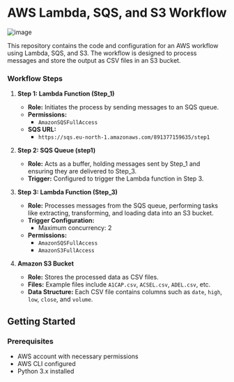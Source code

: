 # AWS Lambda, SQS, and S3 Workflow

![image](https://github.com/hhuseyincosgun/AWS-Lambda-SQS-S3-Pipeline/assets/21257660/e184a6cd-59d6-4b7a-a751-5345e00ea4d2)



This repository contains the code and configuration for an AWS workflow using Lambda, SQS, and S3. The workflow is designed to process messages and store the output as CSV files in an S3 bucket.

### Workflow Steps

1. **Step 1: Lambda Function (Step_1)**
   - **Role:** Initiates the process by sending messages to an SQS queue.
   - **Permissions:** 
     - `AmazonSQSFullAccess`
   - **SQS URL:** 
     - `https://sqs.eu-north-1.amazonaws.com/891377159635/step1`

2. **Step 2: SQS Queue (step1)**
   - **Role:** Acts as a buffer, holding messages sent by Step_1 and ensuring they are delivered to Step_3.
   - **Trigger:** Configured to trigger the Lambda function in Step 3.

3. **Step 3: Lambda Function (Step_3)**
   - **Role:** Processes messages from the SQS queue, performing tasks like extracting, transforming, and loading data into an S3 bucket.
   - **Trigger Configuration:** 
     - Maximum concurrency: 2
   - **Permissions:** 
     - `AmazonSQSFullAccess`
     - `AmazonS3FullAccess`

4. **Amazon S3 Bucket**
   - **Role:** Stores the processed data as CSV files.
   - **Files:** Example files include `A1CAP.csv`, `ACSEL.csv`, `ADEL.csv`, etc.
   - **Data Structure:** Each CSV file contains columns such as `date`, `high`, `low`, `close`, and `volume`.

## Getting Started

### Prerequisites

- AWS account with necessary permissions
- AWS CLI configured
- Python 3.x installed
